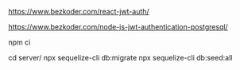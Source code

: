 https://www.bezkoder.com/react-jwt-auth/

https://www.bezkoder.com/node-js-jwt-authentication-postgresql/

npm ci

cd server/
npx sequelize-cli db:migrate
npx sequelize-cli db:seed:all
